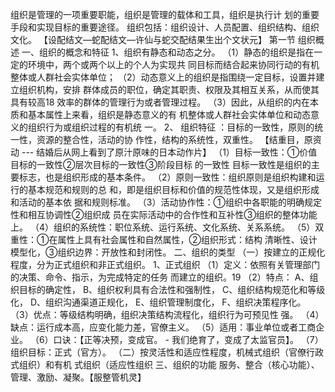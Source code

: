组织是管理的一项重要职能，组织是管理的载体和工具，组织是执行计
划的重要手段和实现目标的重要途径。
组织包括：组织设计、人员配置、组织结构、组织文化。
【设配结文—蛇配结文—许仙与蛇交配结果生出个文状元】
第一节 组织概述
一、组织的概念和特征
1、组织有静态和动态之分。
（1）静态的组织是指在一定的环境中，两个或两个以上的个人为实现共
同目标而结合起来协同行动的有机整体或人群社会实体单位；
（2）动态意义上的组织是指围绕一定目标，设置并建立组织机构，安排
群体成员的职位，确定其职责、权限及其相互关系，从而使其具有较高18
效率的群体的管理行为或者管理过程。
（3）因此，从组织的内在本质和基本属性上来看，组织是静态意义的有
机整体或人群社会实体单位和动态意义的组织行为或组织过程的有机统
一。
2、 组织特征 ：目标的一致性，原则的统一性，资源的整合性，活动的协
作性，结构的系统性，双重性。
【结重目，原资动 --- 结婚后从网上看到了原汁原味的日本动作片】
（1）目标一致性：①价值目标的一致性②层次目标的一致性③阶段目标
的一致性
目标一致性是组织的主要标志，也是组织形成的基本条件。
（2）原则一致性：组织原则是组织构建和运行的基本规范和规则的总
和，即是组织目标和价值的规范性体现，又是组织形成和活动的基本依
据和规则标准。
（3）活动协作性：①组织中各职能的明确规定性和相互协调性②组织成
员在实际活动中的合作性和互补性③组织的整体功能上。
（4）组织的系统性：职位系统、运行系统、文化系统、关系系统。
（5）双重性：①在属性上具有社会属性和自然属性，②组织形式：结构
清晰性、设计模型化，③组织边界：开放性和封闭性。
二、组织的类型
（一）按建立的正规化程度，分为正式组织和非正式组织。
1、正式组织
（1）定义：依照有关管理部门的决策、命令、指示，为完成特定的任务
而建立的组织。19
（2）特点：
A、组织目标的确定性，
B、组织权利具有合法性和强制性，
C、组织结构规范化和等级化，
D、组织沟通渠道正规化，
E、组织管理制度化，
F、组织决策程序化。
（3）优点：等级结构明确，组织决策结构流程化，组织行为可预见性
强。
（4）缺点：运行成本高，应变化能力差，官僚主义。
（5）适用：事业单位或者工商企业。
（6）口诀：【正等决预，变成官。 - 我们绝育了，变成了太监官员】。
（7）组织目标：正式（官方）。
（二）按灵活性和适应性程度，机械式组织（官僚行政式组织）和有机
式组织（适应性组织
三、组织的功能
服务、整合（核心功能）、管理、激励、凝聚。【服整管机灵】